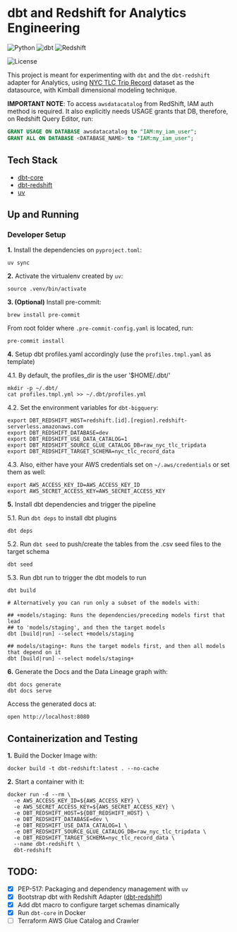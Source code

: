 # dbt and Redshift for Analytics Engineering

![Python](https://img.shields.io/badge/Python-3.12_|_3.11_|_3.10-4B8BBE.svg?style=flat&logo=python&logoColor=FFD43B&labelColor=306998)
![dbt](https://img.shields.io/badge/dbt-1.9-262A38?style=flat&logo=dbt&logoColor=FF6849&labelColor=262A38)
![Redshift](https://img.shields.io/badge/AWS_Redshift-2766A7?style=flat&logo=Amazon%20RedShift&logoColor=white&labelColor=2766A7)

![License](https://img.shields.io/badge/license-CC--BY--SA--4.0-31393F?style=flat&logo=creativecommons&logoColor=black&labelColor=white)

This project is meant for experimenting with `dbt` and the `dbt-redshift` adapter for Analytics,
using [NYC TLC Trip Record](https://www.nyc.gov/site/tlc/about/tlc-trip-record-data.page) dataset as the datasource, with Kimball dimensional modeling technique.

**IMPORTANT NOTE**: To access `awsdatacatalog` from RedShift, IAM auth method is required. It also explicitly needs USAGE grants that DB, therefore, on Redshift Query Editor, run:
```sql
GRANT USAGE ON DATABASE awsdatacatalog to "IAM:my_iam_user";
GRANT ALL ON DATABASE <DATABASE_NAME> to "IAM:my_iam_user";
```

## Tech Stack
- [dbt-core](https://github.com/dbt-labs/dbt-core)
- [dbt-redshift](https://docs.getdbt.com/reference/warehouse-setups/redshift-setup)
- [uv](https://docs.astral.sh/uv/concepts/projects/dependencies/)

## Up and Running

### Developer Setup

**1.** Install the dependencies on `pyproject.toml`:
```shell
uv sync
```

**2.** Activate the virtualenv created by `uv`:
```shell
source .venv/bin/activate
```

**3. (Optional)**  Install pre-commit:
```shell
brew install pre-commit
```

From root folder where `.pre-commit-config.yaml` is located, run:
```shell
pre-commit install
```

**4.** Setup dbt profiles.yaml accordingly (use the `profiles.tmpl.yaml` as template)

4.1. By default, the profiles_dir is the user '$HOME/.dbt/'
```shell
mkdir -p ~/.dbt/
cat profiles.tmpl.yml >> ~/.dbt/profiles.yml
```

4.2. Set the environment variables for `dbt-bigquery`:
```shell
export DBT_REDSHIFT_HOST=redshift.[id].[region].redshift-serverless.amazonaws.com
export DBT_REDSHIFT_DATABASE=dev
export DBT_REDSHIFT_USE_DATA_CATALOG=1
export DBT_REDSHIFT_SOURCE_GLUE_CATALOG_DB=raw_nyc_tlc_tripdata
export DBT_REDSHIFT_TARGET_SCHEMA=nyc_tlc_record_data
```

4.3. Also, either have your AWS credentials set on `~/.aws/credentials` or set them as well:
```shell
export AWS_ACCESS_KEY_ID=AWS_ACCESS_KEY_ID
export AWS_SECRET_ACCESS_KEY=AWS_SECRET_ACCESS_KEY
```

**5.** Install dbt dependencies and trigger the pipeline

5.1. Run `dbt deps` to install  dbt plugins
```shell
dbt deps
```

5.2. Run `dbt seed` to push/create the tables from the .csv seed files to the target schema
```shell
dbt seed
```

5.3. Run dbt run to trigger the dbt models to run
```shell
dbt build

# Alternatively you can run only a subset of the models with:

## +models/staging: Runs the dependencies/preceding models first that lead 
## to 'models/staging', and then the target models
dbt [build|run] --select +models/staging

## models/staging+: Runs the target models first, and then all models that depend on it
dbt [build|run] --select models/staging+
```

**6.** Generate the Docs and the Data Lineage graph with:
```shell
dbt docs generate
dbt docs serve
```

Access the generated docs at:
```shell
open http://localhost:8080
```

## Containerization and Testing

**1.** Build the Docker Image with:

```shell
docker build -t dbt-redshift:latest . --no-cache
```

**2.** Start a container with it:
```shell
docker run -d --rm \
  -e AWS_ACCESS_KEY_ID=${AWS_ACCESS_KEY} \
  -e AWS_SECRET_ACCESS_KEY=${AWS_SECRET_ACCESS_KEY} \
  -e DBT_REDSHIFT_HOST=${DBT_REDSHIFT_HOST} \
  -e DBT_REDSHIFT_DATABASE=dev \
  -e DBT_REDSHIFT_USE_DATA_CATALOG=1 \
  -e DBT_REDSHIFT_SOURCE_GLUE_CATALOG_DB=raw_nyc_tlc_tripdata \
  -e DBT_REDSHIFT_TARGET_SCHEMA=nyc_tlc_record_data \
  --name dbt-redshift \
  dbt-redshift
```

## TODO:
- [x] PEP-517: Packaging and dependency management with `uv`
- [x] Bootstrap dbt with Redshift Adapter ([dbt-redshift](https://docs.getdbt.com/docs/core/connect-data-platform/redshift-setup))
- [x] Add dbt macro to configure target schemas dinamically
- [x] Run `dbt-core` in Docker
- [ ] Terraform AWS Glue Catalog and Crawler
